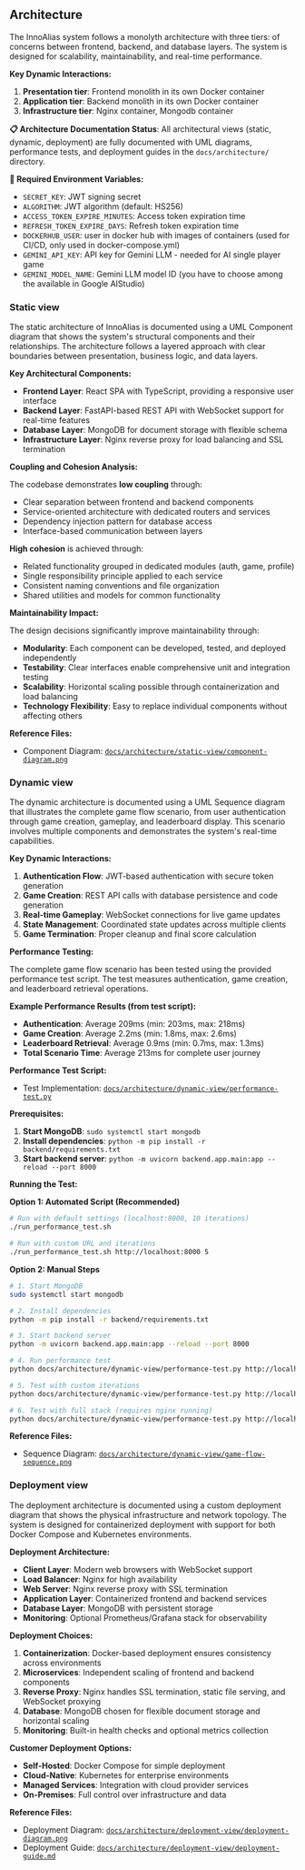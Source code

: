 ## Architecture

The InnoAlias system follows a monolyth architecture with three tiers:  of concerns between frontend, backend, and database layers. The system is designed for scalability, maintainability, and real-time performance.

**Key Dynamic Interactions:**

1. **Presentation tier**: Frontend monolith in its own Docker container
2. **Application tier**: Backend monolith in its own Docker container
3. **Infrastructure tier**: Nginx container, Mongodb container

**📋 Architecture Documentation Status**:
All architectural views (static, dynamic, deployment) are fully documented with UML diagrams, performance tests, and deployment guides in the `docs/architecture/` directory.

**🔧 Required Environment Variables:**
- `SECRET_KEY`: JWT signing secret
- `ALGORITHM`: JWT algorithm (default: HS256)
- `ACCESS_TOKEN_EXPIRE_MINUTES`: Access token expiration time
- `REFRESH_TOKEN_EXPIRE_DAYS`: Refresh token expiration time
- `DOCKERHUB_USER`: user in docker hub with images of containers (used for CI/CD, only used in docker-compose.yml)
- `GEMINI_API_KEY`: API key for Gemini LLM - needed for AI single player game
- `GEMINI_MODEL_NAME`: Gemini LLM model ID (you have to choose among the available in Google AIStudio)

### Static view

The static architecture of InnoAlias is documented using a UML Component diagram that shows the system's structural components and their relationships. The architecture follows a layered approach with clear boundaries between presentation, business logic, and data layers.

**Key Architectural Components:**

- **Frontend Layer**: React SPA with TypeScript, providing a responsive user interface
- **Backend Layer**: FastAPI-based REST API with WebSocket support for real-time features
- **Database Layer**: MongoDB for document storage with flexible schema
- **Infrastructure Layer**: Nginx reverse proxy for load balancing and SSL termination

**Coupling and Cohesion Analysis:**

The codebase demonstrates **low coupling** through:
- Clear separation between frontend and backend components
- Service-oriented architecture with dedicated routers and services
- Dependency injection pattern for database access
- Interface-based communication between layers

**High cohesion** is achieved through:
- Related functionality grouped in dedicated modules (auth, game, profile)
- Single responsibility principle applied to each service
- Consistent naming conventions and file organization
- Shared utilities and models for common functionality

**Maintainability Impact:**

The design decisions significantly improve maintainability through:
- **Modularity**: Each component can be developed, tested, and deployed independently
- **Testability**: Clear interfaces enable comprehensive unit and integration testing
- **Scalability**: Horizontal scaling possible through containerization and load balancing
- **Technology Flexibility**: Easy to replace individual components without affecting others

**Reference Files:**
- Component Diagram: [`docs/architecture/static-view/component-diagram.png`](docs/architecture/static-view/component-diagram.png)

### Dynamic view

The dynamic architecture is documented using a UML Sequence diagram that illustrates the complete game flow scenario, from user authentication through game creation, gameplay, and leaderboard display. This scenario involves multiple components and demonstrates the system's real-time capabilities.

**Key Dynamic Interactions:**

1. **Authentication Flow**: JWT-based authentication with secure token generation
2. **Game Creation**: REST API calls with database persistence and code generation
3. **Real-time Gameplay**: WebSocket connections for live game updates
4. **State Management**: Coordinated state updates across multiple clients
5. **Game Termination**: Proper cleanup and final score calculation

**Performance Testing:**

The complete game flow scenario has been tested using the provided performance test script. The test measures authentication, game creation, and leaderboard retrieval operations.

**Example Performance Results (from test script):**
- **Authentication**: Average 209ms (min: 203ms, max: 218ms)
- **Game Creation**: Average 2.2ms (min: 1.8ms, max: 2.6ms)
- **Leaderboard Retrieval**: Average 0.9ms (min: 0.7ms, max: 1.3ms)
- **Total Scenario Time**: Average 213ms for complete user journey

**Performance Test Script:**
- Test Implementation: [`docs/architecture/dynamic-view/performance-test.py`](docs/architecture/dynamic-view/performance-test.py)

**Prerequisites:**
1. **Start MongoDB**: `sudo systemctl start mongodb`
2. **Install dependencies**: `python -m pip install -r backend/requirements.txt`
3. **Start backend server**: `python -m uvicorn backend.app.main:app --reload --port 8000`

**Running the Test:**

**Option 1: Automated Script (Recommended)**
```bash
# Run with default settings (localhost:8000, 10 iterations)
./run_performance_test.sh

# Run with custom URL and iterations
./run_performance_test.sh http://localhost:8000 5
```

**Option 2: Manual Steps**
```bash
# 1. Start MongoDB
sudo systemctl start mongodb

# 2. Install dependencies
python -m pip install -r backend/requirements.txt

# 3. Start backend server
python -m uvicorn backend.app.main:app --reload --port 8000

# 4. Run performance test
python docs/architecture/dynamic-view/performance-test.py http://localhost:8000

# 5. Test with custom iterations
python docs/architecture/dynamic-view/performance-test.py http://localhost:8000 --iterations 5

# 6. Test with full stack (requires nginx running)
python docs/architecture/dynamic-view/performance-test.py http://localhost
```

**Reference Files:**
- Sequence Diagram: [`docs/architecture/dynamic-view/game-flow-sequence.png`](docs/architecture/dynamic-view/game-flow-sequence.png)

### Deployment view

The deployment architecture is documented using a custom deployment diagram that shows the physical infrastructure and network topology. The system is designed for containerized deployment with support for both Docker Compose and Kubernetes environments.

**Deployment Architecture:**

- **Client Layer**: Modern web browsers with WebSocket support
- **Load Balancer**: Nginx for high availability
- **Web Server**: Nginx reverse proxy with SSL termination
- **Application Layer**: Containerized frontend and backend services
- **Database Layer**: MongoDB with persistent storage
- **Monitoring**: Optional Prometheus/Grafana stack for observability

**Deployment Choices:**

1. **Containerization**: Docker-based deployment ensures consistency across environments
2. **Microservices**: Independent scaling of frontend and backend components
3. **Reverse Proxy**: Nginx handles SSL termination, static file serving, and WebSocket proxying
4. **Database**: MongoDB chosen for flexible document storage and horizontal scaling
5. **Monitoring**: Built-in health checks and optional metrics collection

**Customer Deployment Options:**

- **Self-Hosted**: Docker Compose for simple deployment
- **Cloud-Native**: Kubernetes for enterprise environments
- **Managed Services**: Integration with cloud provider services
- **On-Premises**: Full control over infrastructure and data

**Reference Files:**
- Deployment Diagram: [`docs/architecture/deployment-view/deployment-diagram.png`](docs/architecture/deployment-view/deployment-diagram.png)
- Deployment Guide: [`docs/architecture/deployment-view/deployment-guide.md`](docs/architecture/deployment-view/deployment-guide.md)
